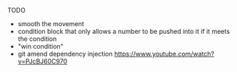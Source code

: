 TODO

- smooth the movement
- condition block that only allows a number to be pushed into it if it meets the condition
- "win condition"
- git amend dependency injection https://www.youtube.com/watch?v=PJcBJ60C970
